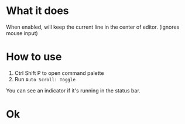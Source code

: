 # What it does
When enabled, will keep the current line in the center of editor. 
(ignores mouse input)

# How to use
1. Ctrl Shift P to open command palette
2. Run `Auto Scroll: Toggle`

You can see an indicator if it's running in the status bar.

# Ok 